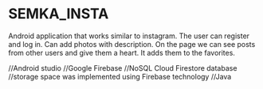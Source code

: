 # SEMKA_INSTA

Android application that works similar to instagram. 
The user can register and log in.
Can add photos with description.
On the page we can see posts from other users and give them a heart.
It adds them to the favorites.

//Android studio //Google Firebase //NoSQL Cloud Firestore database //storage space was implemented using Firebase technology //Java
